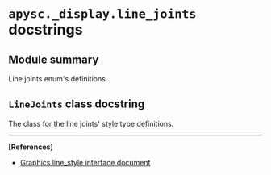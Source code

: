 # `apysc._display.line_joints` docstrings

## Module summary

Line joints enum's definitions.

## `LineJoints` class docstring

The class for the line joints' style type definitions.<hr>

**[References]**

- [Graphics line_style interface document](https://simon-ritchie.github.io/apysc/graphics_line_style.html)